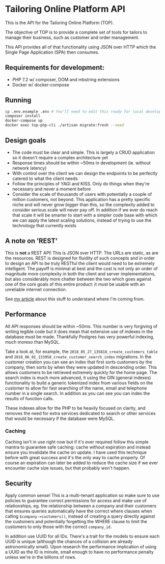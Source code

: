 # Tailoring Online Platform API

This is the API for the Tailoring Online Platform (TOP).

The objective of TOP is to provide a complete set of tools for tailors to manage their business, such as customer and
order management.

This API provides all of that functionality using JSON over HTTP which the Single Page Application (SPA) then consumes.

## Requirements for development:

* PHP 7.2 w/ composer, DOM and mbstring extensions
* Docker w/ docker-compose

## Running

```bash
cp .env.example .env # You'll need to edit this ready for local development
composer install
docker-compose up
docker exec top-php-cli ./artisan migrate:fresh --seed
```

## Design goals

* The code must be clear and simple. This is largely a CRUD application so it doesn't require a complex architecture yet
* Response times should be within ~50ms in development (ie. without network latency)
* With control over the client we can design the endpoints to be perfectly catered to what the client needs
* Follow the principles of YAGI and KISS. Only do things when they're necessary and never a moment before
* Consider the scale of thousands of users with potentially a couple of million customers, not beyond. This application
  has a pretty specific niche and will never grow bigger than this, so the complexity added to consider serious scale
  will never pay off. In addition if we ever do reach that scale it will be smarter to start with a simpler code base
  with which we can apply the latest scaling solutions, instead of trying to use the technology that currently exists

## A note on 'REST'

This is **not** a REST API! This is JSON over HTTP. The URLs are static, as are the resources. REST is designed for
fluidity of such concepts and in order to design an API to be truly RESTful the client would need to be extremely
intelligent. The payoff is minimal at best and the cost is not only an order of magnitude more complexity in both
the client and server implementations, but also considerably more chatter between the two which goes against one of
the core goals of this entire product: it must be usable with an unreliable internet connection.

See [my article](https://dividebyze.ro/2016/08/09/stop-building-rest-apis.html) about this stuff to understand where
I'm coming from.

## Performance

All API responses should be within ~50ms. This number is very forgiving of writing legible code but it does mean that
extensive use of indexes in the database must be made. Thankfully Postgres has very powerful indexing, much moreso than
MySQL.

Take a look at, for example, the `2018_05_27_135818_create_customers_table` and
`2018_06_01_133958_create_customer_search_index` migrations. In the customer creation you can see an index that first
sorts customers by the company, then sorts by when they were updated in descending order. This allows customers to be
retrieved extremely quickly for the home page. The search index is much more advanced, it using the GIN (general
indexes) functionality to build a generic tokenized index from various fields on the customer to allow for fast
searching of the name, email and telephone number in a single search. In addition as you can see you can index the
results of function calls.

These indexes allow for the PHP to be heavily focused on clarity, and removes the need for extra services dedicated to
search or other services that would be necessary if the database were MySQL.

### Caching

Caching isn't in use right now but if it's ever required follow this simple mantra to guarantee safe caching: cache
without expiration and instead ensure you invalidate the cache on update. I have used this technique before with great
success and it's the only way to cache properly. Of course an expiration can later be added to reduce the cache size
if we ever encounter cache size issues, but that probably won't happen.

## Security

Apply common sense! This is a multi-tenant application so make sure to use policies to guarantee correct permissions
for access and make use of relationships, eg. the relationship between a company and their customers that ensures
queries automatically have the correct where clauses when calling `$company->customers()`, instead of creating a query
directly against the customers and potentially forgetting the WHERE clause to limit the customers to only those with
the correct `company_id`.

In addition use UUID for all IDs. There's a trait for the models to ensure each UUID is unique (although the chances of
a collision are already astronomically small). Upon research the performance implication of using a UUID as the ID
is minute, small enough to have no performance penalty unless we're in the billions of rows.

